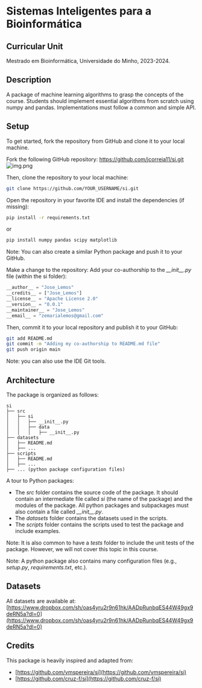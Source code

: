 # Sistemas Inteligentes para a Bioinformática

## Curricular Unit
Mestrado em Bioinformática, Universidade do Minho, 2023-2024.


## Description
A package of machine learning algorithms to grasp the concepts of the course.
Students should implement essential algorithms from scratch using numpy and pandas.
Implementations must follow a common and simple API.


## Setup
To get started, fork the repository from GitHub and clone it to your local machine.

Fork the following GitHub repository: https://github.com/jcorreia11/si.git
![img.png](docs/img.png)

Then, clone the repository to your local machine:
```bash
git clone https://github.com/YOUR_USERNAME/si.git
```

Open the repository in your favorite IDE and install the dependencies (if missing):
```bash
pip install -r requirements.txt
```
or
```bash
pip install numpy pandas scipy matplotlib
```
Note: You can also create a similar Python package and push it to your GitHub.

Make a change to the repository: Add your co-authorship to the _\_\_init\_\_.py_ file (within the si folder):
```python
__author__ = "Jose_Lemos" 
__credits__ = ["Jose_Lemos"]
__license__ = "Apache License 2.0"
__version__ = "0.0.1"
__maintainer__ = "Jose_Lemos"
__email__ = "zemarialemos@gmail.com"
```

Then, commit it to your local repository and publish it to your GitHub:
```bash
git add README.md
git commit -m "Adding my co-authorship to README.md file"
git push origin main
```
Note: you can also use the IDE Git tools.


## Architecture
The package is organized as follows:
```
si
├── src
│   ├── si
│   │   ├── __init__.py
│   │   ├── data
│   │   │   ├── __init__.py
├── datasets
│   ├── README.md
│   ├── ...
├── scripts
│   ├── README.md
│   ├── ...
├── ... (python package configuration files)
```

A tour to Python packages:
- The _src_ folder contains the source code of the package. It should contain an intermediate file 
called _si_ (the name of the package) and the modules of the package. All python packages and subpackages
must also contain a file called _\_\_init\_\_.py_.
- The _datasets_ folder contains the datasets used in the scripts.
- The _scripts_ folder contains the scripts used to test the package and include examples.

Note: It is also common to have a _tests_ folder to include the unit tests of the package. However,
we will not cover this topic in this course.

Note: A python package also contains many configuration files (e.g., _setup.py_, _requirements.txt_, etc.).

## Datasets
All datasets are available at: [https://www.dropbox.com/sh/oas4yru2r9n61hk/AADpRunbqES44W49gx9deRN5a?dl=0](https://www.dropbox.com/sh/oas4yru2r9n61hk/AADpRunbqES44W49gx9deRN5a?dl=0)

## Credits
This package is heavily inspired and adapted from:
- [https://github.com/vmspereira/si](https://github.com/vmspereira/si)
- [https://github.com/cruz-f/si](https://github.com/cruz-f/si)
